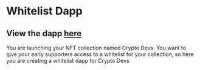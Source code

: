 # Whitelist Dapp
## View the dapp [here](https://whitelist-dapp-two.vercel.app/)
You are launching your NFT collection named Crypto Devs. You want to give your early supporters access to a whitelist for your collection, so here you are creating a whitelist dapp for Crypto Devs